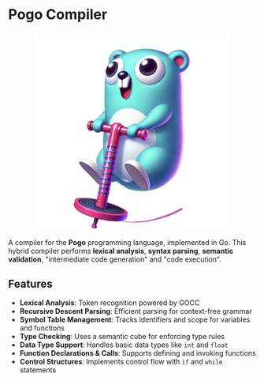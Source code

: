# Pogo Compiler
<p align="center">
  <img src="/pogologo.png" width="400" style="display: block; margin: 0 auto;" alt="logo">
</p>

A compiler for the **Pogo** programming language, implemented in Go. This hybrid compiler performs **lexical analysis**, **syntax parsing**, **semantic validation**, "intermediate code generation" and "code execution".

## Features

- **Lexical Analysis**: Token recognition powered by GOCC
- **Recursive Descent Parsing**: Efficient parsing for context-free grammar
- **Symbol Table Management**: Tracks identifiers and scope for variables and functions
- **Type Checking**: Uses a semantic cube for enforcing type rules
- **Data Type Support**: Handles basic data types like `int` and `float`
- **Function Declarations & Calls**: Supports defining and invoking functions
- **Control Structures**: Implements control flow with `if` and `while` statements
